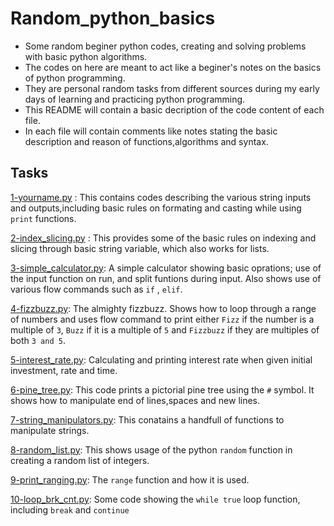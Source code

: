 # Random_python_basics
- Some random beginer python codes, creating and solving problems with basic python algorithms.
- The codes on here are meant to act like a beginer's notes on the basics of python programming.
- They are personal random tasks from different sources during my early days of learning and practicing python programming.
- This README will contain a basic decription of the code content of each file.
- In each file will contain comments like notes  stating the basic description and reason of functions,algorithms and syntax.
## Tasks
[1-yourname.py](./1-yourname.py) : This contains codes describing the various string inputs and outputs,including basic rules on
formating and casting while using `print` functions.

[2-index_slicing.py](./2-index_slicing.py) : This provides some of the basic rules on indexing and slicing through basic string variable,
which also works for lists.

[3-simple_calculator.py](./3-simple_calculator.py): A simple calculator showing basic oprations;
use of the input function on run, and split funtions during input.
Also shows use of various flow commands such as `if` , `elif`.

[4-fizzbuzz.py](./4-fizzbuzz.py): The almighty fizzbuzz. Shows how to loop through a range of numbers and uses flow command to print either
`Fizz` if the number is a multiple of `3`, `Buzz` if it is a multiple of `5` and `Fizzbuzz` if they are multiples of both `3 and 5`.

[5-interest_rate.py](./5-interest_rate.py): Calculating and printing interest rate when given initial investment, rate and time.

[6-pine_tree.py](./6-pine_tree.py): This code prints a pictorial pine tree using the `#` symbol.
It shows how to manipulate end of lines,spaces and new lines.

[7-string_manipulators.py](./7-string_manipulators.py): This conatains a handfull of functions to manipulate strings.

[8-random_list.py](./8-random_list.py): This shows usage of the python `random` function in creating a random list of integers.

[9-print_ranging.py](./9-print_ranging.py): The `range` function and how it is used.

[10-loop_brk_cnt.py](./10-loop_brk_cnt.py): Some code showing the `while true` loop function, including `break` and `continue`

